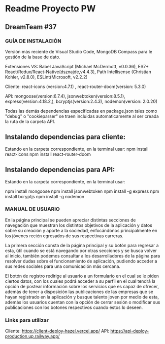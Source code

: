 # Readme Proyecto PW

## DreamTeam #37

### GUÍA DE INSTALACIÓN

Versión más reciente de Visual Studio Code, MongoDB Compass para le gestión de la base de dato.

Extensiones VS: Babel JavaScript (Michael McDermott, v0.0.36), ES7+ React/Redux/React-Native(dsznajde,v4.4.3), Path Intellisense (Christian Kohler, v2.8.0), ESLint(Microsoft, v2.2.2)

Cliente: react-icons (version:4.7.1) , react-router-doom(version: 5.3.0)

API: mongoose(version:6.7.4), jsonwebtoken(version:8.5.1), express(version:4.18.2,), bcryptjs(version:2.4.3), nodemon(version: 2.0.20)

Todas las demás dependencias especificadas en package.json tales como "debug" o "cookieparser" se traen incluidas automaticamente al ser creada la ruta de la carpeta API.

## Instalando dependencias para cliente:
Estando en la carpeta correspondiente, en la terminal usar:
  npm install react-icons 
  npm install react-router-doom
  
## Instalando dependencias para API:
Estando en la carpeta correspondiente, en la terminal usar:

npm install mongoose
npm install jsonwebtoken
npm install -g express
npm install bcryptjs
npm install -g nodemon
  
### MANUAL DE USUARIO

En la página principal se pueden apreciar distintas secciones de navegación que muestran los distintos objetivos de la aplicación y datos sobre su creación y aporte a la sociedad, enfocándonos principalmente en los jóvenes recién egresados de sus respectivas carreras.

La primera sección consta de la página principal y su botón para regresar a esta, útil cuando se está navegando por otras secciones y se busca volver al inicio, también podemos consultar a los desarrolladores de la página para resolver dudas sobre el funcionamiento de aplicación, pudiendo acceder a sus redes sociales para una comunicación más cercana.

El botón de registro redirige al usuario a un formulario en el cual se le piden ciertos datos, con los cuales podrá acceder a su perfil en el cual tendrá la opción de postear información sobre los servicios que es capaz de ofrecer, además de tener a disposición las publicaciones de las empresas que se hayan registrado en la aplicación y busque talento joven por medio de esta, además los usuarios cuentan con la opción de cerrar sesión o modificar sus publicaciones con los botones respectivos cuando éstos lo deseen.

### Links para utilizar

Cliente: https://client-deploy-hazel.vercel.app/
API: https://api-deploy-production.up.railway.app/



